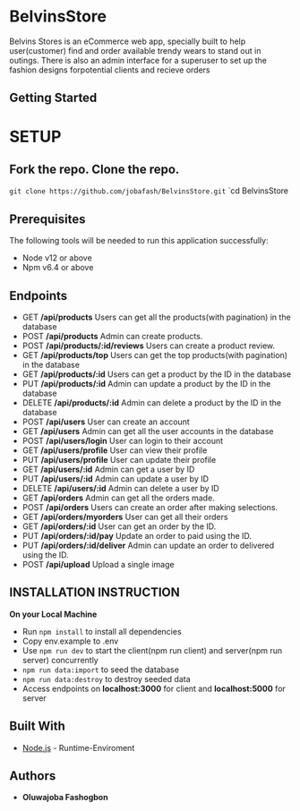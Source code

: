 # BelvinsStore
Belvins Stores is an eCommerce web app, specially built to help user(customer) find and order available trendy wears to stand out in outings. There is also an admin interface for a superuser to set up the fashion designs forpotential clients and recieve orders

## Getting Started

# SETUP
Fork the repo. 
Clone the repo.
-------------
`git clone https://github.com/jobafash/BelvinsStore.git`
`cd BelvinsStore
## Prerequisites
The following tools will be needed to run this application successfully:
* Node v12 or above
* Npm v6.4 or above
## Endpoints
- GET **/api/products** Users can get all the products(with pagination) in the database
- POST **/api/products** Admin can create products.
- POST **/api/products/:id/reviews** Users can create a product review.
- GET **/api/products/top** Users can get the top products(with pagination) in the database
- GET **/api/products/:id** Users can get a product by the ID in the database
- PUT **/api/products/:id** Admin can update a product by the ID in the database
- DELETE **/api/products/:id** Admin can delete a product by the ID in the database
- POST **/api/users** User can create an account
- GET **/api/users** Admin can get all the user accounts in the database
- POST **/api/users/login** User can login to their account
- GET **/api/users/profile** User can view their profile
- PUT **/api/users/profile** User can update their profile
- GET **/api/users/:id** Admin can get a user by ID
- PUT **/api/users/:id** Admin can update a user by ID
- DELETE **/api/users/:id** Admin can delete a user by ID
- GET **/api/orders** Admin can get all the orders made.
- POST **/api/orders** Users can create an order after making selections.
- GET **/api/orders/myorders** User can get all their orders
- GET **/api/orders/:id** User can get an order by the ID.
- PUT **/api/orders/:id/pay** Update an order to paid using the ID.
- PUT **/api/orders/:id/deliver** Admin can update an order to delivered using the ID.
- POST **/api/upload** Upload a single image

## INSTALLATION INSTRUCTION
**On your Local Machine**
- Run `npm install` to install all dependencies
- Copy env.example to .env
- Use `npm run dev` to start the client(npm run client) and server(npm run server) concurrently
- `npm run data:import` to seed the database
- `npm run data:destroy` to destroy seeded data
- Access endpoints on **localhost:3000** for client and **localhost:5000** for server

## Built With
* [Node.js](http://www.nodejs.org/) - Runtime-Enviroment

## Authors
* **Oluwajoba Fashogbon**
